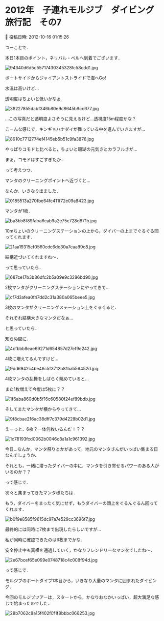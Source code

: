 # 2012年　子連れモルジブ　ダイビング旅行記　その7

📅 投稿日時: 2012-10-16 01:15:26

つーことで．





本日1本目のポイント，ネリバル・ベルへ到着でございます．




![94340d6d5c55717430345328fc58cdd1.jpg](images/94340d6d5c55717430345328fc58cdd1.jpg)




ボートサイドからジャイアントストライドで海へGo!





水温は高いけど…


透明度はちょいと低いかなぁ．




![38227855dabf346b80e9c8645b9cc677.jpg](images/38227855dabf346b80e9c8645b9cc677.jpg)




…この写真だと透明度よさそうに見えるけど…透視度15m程度かな？





こーんな感じで，キンギョハナダイが舞っている中を進んでいきますが…




![8910c7712774ef4145eb5b51c9fa3876.jpg](images/8910c7712774ef4145eb5b51c9fa3876.jpg)




やっぱりコモドと比べると，ちょいと珊瑚の元気さとカラフルさが…


まぁ，コモドはすごすぎたか…


って考えつつ．


マンタのクリーニングポイントへ近づくと…


なんか．いきなり出ました．




![0185513a270fbe64fc411f72e09a8423.jpg](images/0185513a270fbe64fc411f72e09a8423.jpg)




マンタが1枚．




![ba3bb8f89faba6eab9a2e75c728d871b.jpg](images/ba3bb8f89faba6eab9a2e75c728d871b.jpg)




10mちょいのクリーニングステーションの上から，ダイバーの上までぐるぐる回ってくれます．




![21aa19315cf0560cdc6de30a7eaa89c8.jpg](images/21aa19315cf0560cdc6de30a7eaa89c8.jpg)




結構近づいてくれますね～．





って思っていたら．




![687ce17b3b86dfc2b5a09e9c3296bd90.jpg](images/687ce17b3b86dfc2b5a09e9c3296bd90.jpg)




2枚マンタがクリーニングステーションにやってきて…




![cf7d3afea0f47dd2c31a380a065beee5.jpg](images/cf7d3afea0f47dd2c31a380a065beee5.jpg)




3枚のマンタがクリーニングステーション上をぐるぐると．





それぞれ結構大きなマンタだなぁ…


と思っていたら．


知らぬ間に．




![4cfbbb8eae69271d654857d27ef9e242.jpg](images/4cfbbb8eae69271d654857d27ef9e242.jpg)




4枚に増えてるんですけど…




![9dd6942c4be48c5f3712b81bab56452d.jpg](images/9dd6942c4be48c5f3712b81bab56452d.jpg)




4枚マンタの乱舞をしばらく眺めていると…


また1枚増えて今度は5枚に？？




![1f6aba860d0b5f16c60580f24ef89bdb.jpg](images/1f6aba860d0b5f16c60580f24ef89bdb.jpg)




そしてまたマンタが横からやってきて…




![9f8cbae216ac38dff7c379d4228b02d1.jpg](images/9f8cbae216ac38dff7c379d4228b02d1.jpg)







えーっと．6枚？一体何枚いるんだ！？？




![1c78193fcd0062b0046c8a1a1c961392.jpg](images/1c78193fcd0062b0046c8a1a1c961392.jpg)




今日…なんか，マンタ祭りとかがあって，地元のマンタさんがいっぱい集まる日なんでしょうか．


それとも，一緒に潜ったダイバーの中に，マンタを引き寄せるパワーのある人がいるのか？？


って感じで．


次々と集まってきたマンタ様たちは．


もう，ダイバーをまったく気にせず，もうダイバーの頭上をぐるんぐるん回ってくれます．




![b0f9e8585f9615dc97a7e529cc3696f7.jpg](images/b0f9e8585f9615dc97a7e529cc3696f7.jpg)




最終的には同時に7枚まで出現したらしいですが…


私が同時に確認できたのは6枚までかな．





安全停止中も真横を通過していく，かなりフレンドリーなマンタでしたね～．




![2e67bcef65e099e0748718c4c008f94d.jpg](images/2e67bcef65e099e0748718c4c008f94d.jpg)







って感じで．


モルジブのボートダイブ1本目から，いきなり大量のマンタに囲まれたダイビング．


今回のモルジブツアーは，スタートから，かなりおなかいっぱい，超大満足な感じで始まったのでした．




![28b7062c8a15f402f0f1f8bbbc066253.jpg](images/28b7062c8a15f402f0f1f8bbbc066253.jpg)
